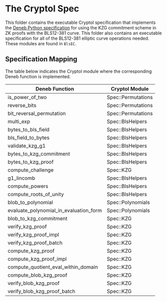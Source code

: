 # The Cryptol Spec

This folder contains the executable Cryptol specification that implements the [Deneb Python specification](https://github.com/ethereum/consensus-specs/blob/dev/specs/deneb/polynomial-commitments.md) for using the KZG commitment scheme in ZK proofs with the BLS12-381 curve.
This folder also contains an executable specification for all of the BLS12-381 elliptic curve
operations needed. These modules are found in `BlsEC`.

## Specification Mapping

The table below indicates the Cryptol module where the corresponding Deneb function is implemented.

| Deneb Function                            | Cryptol Module      |
|-------------------------------------------|---------------------|
| is_power_of_two                           | Spec::Permutations  |
| reverse_bits                              | Spec::Permutations  |
| bit_reversal_permutation                  | Spec::Permutations  |
| multi_exp                                 | Spec::BlsHelpers    |
| bytes_to_bls_field                        | Spec::BlsHelpers    |
| bls_field_to_bytes                        | Spec::BlsHelpers    |
| validate_kzg_g1                           | Spec::BlsHelpers    |
| bytes_to_kzg_commitment                   | Spec::BlsHelpers    |
| bytes_to_kzg_proof                        | Spec::BlsHelpers    |
| compute_challenge                         | Spec::KZG           |
| g1_lincomb                                | Spec::BlsHelpers    |
| compute_powers                            | Spec::BlsHelpers    |
| compute_roots_of_unity                    | Spec::BlsHelpers    |
| blob_to_polynomial                        | Spec::Polynomials   |
| evaluate_polynomial_in_evaluation_form    | Spec::Polynomials   |
| blob_to_kzg_commitment                    | Spec::KZG           |
| verify_kzg_proof                          | Spec::KZG           |
| verify_kzg_proof_impl                     | Spec::KZG           |
| verify_kzg_proof_batch                    | Spec::KZG           |
| compute_kzg_proof                         | Spec::KZG           |
| compute_kzg_proof_impl                    | Spec::KZG           |
| compute_quotient_eval_within_domain       | Spec::KZG           |
| compute_blob_kzg_proof                    | Spec::KZG           |
| verify_blob_kzg_proof                     | Spec::KZG           |
| verify_blob_kzg_proof_batch               | Spec::KZG           |
